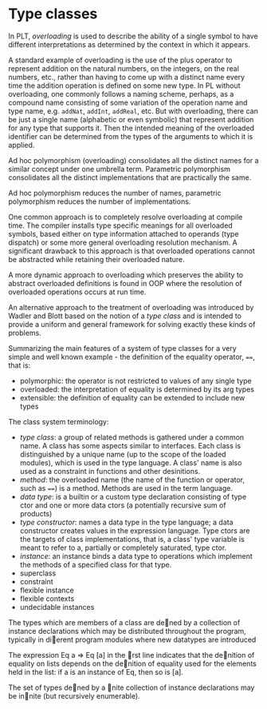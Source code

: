 # Type classes

In PLT, *overloading* is used to describe the ability of a single symbol to have different interpretations as determined by the context in which it appears.

A standard example of overloading is the use of the plus operator to represent addition on the natural numbers, on the integers, on the real numbers, etc., rather than having to come up with a distinct name every time the addition operation is defined on some new type. In PL without overloading, one commonly follows a naming scheme, perhaps, as a compound name consisting of some variation of the operation name and type name, e.g. `addNat`, `addInt`, `addReal`, etc. But with overloading, there can be just a single name (alphabetic or even symbolic) that represent addition for any type that supports it. Then the intended meaning of the overloaded identifier can be determined from the types of the arguments to which it is applied.

Ad hoc polymorphism (overloading) consolidates all the distinct names for a similar concept under one umbrella term. Parametric polymorphism consolidates all the distinct implementations that are practically the same.

Ad hoc polymorphism reduces the number of names, parametric polymorphism reduces the number of implementations.

One common approach is to completely resolve overloading at compile time. The compiler installs type specific meanings for all overloaded symbols, based either on type information attached to operands (type dispatch) or some more general overloading resolution mechanism. A significant drawback to this approach is that overloaded operations cannot be abstracted while retaining their overloaded nature.

A more dynamic approach to overloading which preserves the ability to abstract overloaded definitions is found in OOP where the resolution of overloaded operations occurs at run time.

An alternative approach to the treatment of overloading was introduced by Wadler and Blott based on the notion of a *type class* and is intended to provide a uniform and general framework for solving exactly these kinds of problems.

Summarizing the main features of a system of type classes for a very simple and well known example - the definition of the equality operator, `==`, that is:
- polymorphic: the operator is not restricted to values of any single type
- overloaded: the interpretation of equality is determined by its arg types
- extensible: the definition of equality can be extended to include new types

The class system terminology:
- *type class*: a group of related methods is gathered under a common name. A class has some aspects similar to interfaces. Each class is distinguished by a unique name (up to the scope of the loaded modules), which is used in the type language. A class' name is also used as a constraint in functions and other desinitions.
- *method*: the overloaded name (the name of the function or operator, such as `==`) is a method. Methods are used in the term language.
- *data type*: is a builtin or a custom type declaration consisting of type ctor and one or more data ctors (a potentially recursive sum of products)
- *type constructor*: names a data type in the type language; a data constructor creates values in the expression language. Type ctors are the targets of class implementations, that is, a class' type variable is meant to refer to a, partially or completely saturated, type ctor.
- *instance*: an instance binds a data type to operations which implement the methods of a specified class for that type.
- superclass
- constraint
- flexible instance
- flexible contexts
- undecidable instances

The types which are members of a class are dened by a
collection of instance declarations which may be distributed
throughout the program, typically in dierent program modules where new datatypes are introduced

The expression Eq a => Eq [a] in the rst line
indicates that the denition of equality on lists depends on
the denition of equality used for the elements held in the
list: if a is an instance of Eq, then so is [a].

The set of types dened by a nite collection of instance
declarations may be innite (but recursively enumerable).
